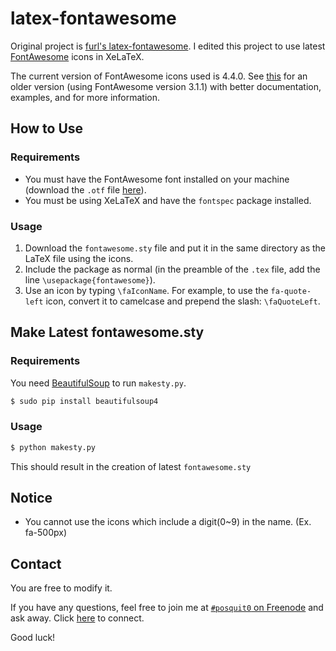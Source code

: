 latex-fontawesome
=================

Original project is [furl's latex-fontawesome](https://github.com/furl/latex-fontawesome). I edited this project to use latest [FontAwesome](http://fortawesome.github.io/Font-Awesome/) icons in XeLaTeX.

The current version of FontAwesome icons used is 4.4.0. See [this](http://www.ctan.org/tex-archive/fonts/fontawesome) for an older version (using FontAwesome version 3.1.1) with better documentation, examples, and for more information.

How to Use
----------

### Requirements
* You must have the FontAwesome font installed on your machine (download the `.otf` file [here](https://github.com/FortAwesome/Font-Awesome/blob/master/fonts/FontAwesome.otf?raw=true)).
* You must be using XeLaTeX and have the `fontspec` package installed.

### Usage
1. Download the `fontawesome.sty` file and put it in the same directory as the LaTeX file using the icons.
2. Include the package as normal (in the preamble of the `.tex` file, add the line `\usepackage{fontawesome}`).
3. Use an icon by typing `\faIconName`. For example, to use the `fa-quote-left` icon, convert it to camelcase and prepend the slash: `\faQuoteLeft`.

Make Latest fontawesome.sty
---------------------------

### Requirements
You need [BeautifulSoup](http://www.crummy.com/software/BeautifulSoup/) to run ``makesty.py``.
```bash
$ sudo pip install beautifulsoup4
```

### Usage
```bash
$ python makesty.py
```
This should result in the creation of latest ``fontawesome.sty``


Notice
------
* You cannot use the icons which include a digit(0~9) in the name. (Ex. fa-500px)

Contact
-------

You are free to modify it.

If you have any questions, feel free to join me at [`#posquit0` on Freenode](irc://irc.freenode.net/posquit0) and ask away. Click [here](https://kiwiirc.com/client/irc.freenode.net/posquit0) to connect.

Good luck!
